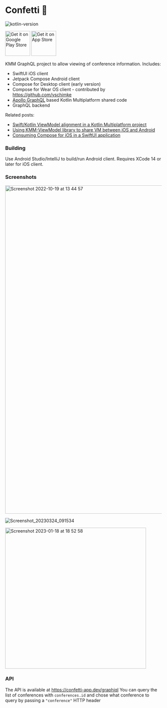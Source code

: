 # Confetti 🎊

![kotlin-version](https://img.shields.io/badge/kotlin-1.8.20-orange)

[<img src="https://upload.wikimedia.org/wikipedia/commons/7/78/Google_Play_Store_badge_EN.svg"
     alt="Get it on Google Play Store"
     height="80">](https://play.google.com/store/apps/details?id=dev.johnoreilly.confetti)
[<img src="https://developer.apple.com/assets/elements/badges/download-on-the-app-store.svg"
     alt="Get it on App Store"
   height="80">](https://apps.apple.com/us/app/confetti/id1660211390)


KMM GraphQL project to allow viewing of conference information. Includes:


- SwiftUI iOS client
- Jetpack Compose Android client
- Compose for Desktop client (early version)
- Compose for Wear OS client - contributed by https://github.com/yschimke
- [Apollo GraphQL](https://github.com/apollographql/apollo-kotlin) based Kotlin Multiplatform shared code
- GraphQL backend


Related posts:
* [Swift/Kotlin ViewModel alignment in a Kotlin Multiplatform project](https://johnoreilly.dev/posts/swift-kotlin-viewmodel-kmm-comparison/)
* [Using KMM-ViewModel library to share VM between iOS and Android](https://johnoreilly.dev/posts/kmm-viewmodel/)
* [Consuming Compose for iOS in a SwiftUI application](https://johnoreilly.dev/posts/swiftui-compose-ios/)


### Building
Use Android Studio/IntelliJ to build/run Android client.
Requires XCode 14 or later for iOS client.

### Screenshots 

<img width="1054" alt="Screenshot 2022-10-19 at 13 44 57" src="https://user-images.githubusercontent.com/6302/196694566-20a8edc0-a120-4305-8ff2-d18d543f47a2.png">


![Screenshot_20230324_091534](https://user-images.githubusercontent.com/6302/227476725-edd577f5-2abd-4660-a777-decef84fbb9b.png)


<img width="453" alt="Screenshot 2023-01-18 at 18 52 58" src="https://user-images.githubusercontent.com/6302/213269228-50154ff5-a1c1-4da6-be26-1c4a1bf20337.png">

### API

The API is available at https://confetti-app.dev/graphiql
You can query the list of conferences with `conferences.id` and chose what conference to query by passing a `"conference"` HTTP header 
